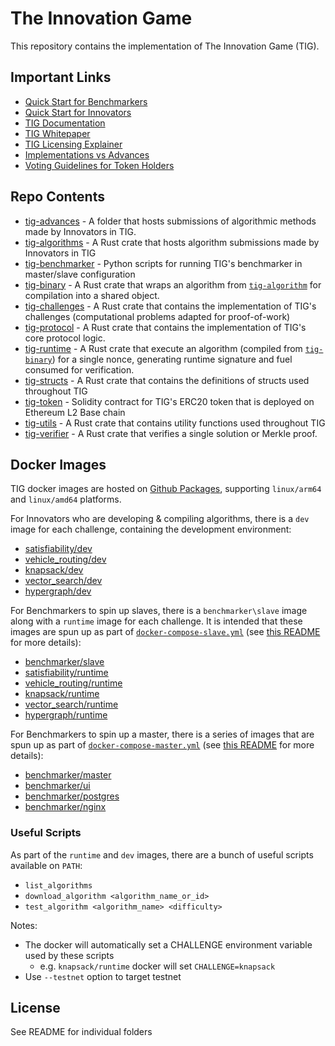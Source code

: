 # The Innovation Game

This repository contains the implementation of The Innovation Game (TIG).

## Important Links

* [Quick Start for Benchmarkers](./tig-benchmarker/README.md#quick-start)
* [Quick Start for Innovators](./tig-algorithms/README.md#quick-start)
* [TIG Documentation](https://docs.tig.foundation/)
* [TIG Whitepaper](docs/whitepaper.pdf)
* [TIG Licensing Explainer](docs/guides/anatomy.md)
* [Implementations vs Advances](docs/guides/advances.md)
* [Voting Guidelines for Token Holders](docs/guides/voting.md)

## Repo Contents

* [tig-advances](./tig-advances/README.md) - A folder that hosts submissions of algorithmic methods made by Innovators in TIG.
* [tig-algorithms](./tig-algorithms/README.md) - A Rust crate that hosts algorithm submissions made by Innovators in TIG
* [tig-benchmarker](./tig-benchmarker/README.md) - Python scripts for running TIG's benchmarker in master/slave configuration
* [tig-binary](./tig-binary/README.md) - A Rust crate that wraps an algorithm from [`tig-algorithm`](./tig-algorithms/README.md) for compilation into a shared object.
* [tig-challenges](./tig-challenges/README.md) - A Rust crate that contains the implementation of TIG's challenges (computational problems adapted for proof-of-work)
* [tig-protocol](./tig-protocol/README.md) - A Rust crate that contains the implementation of TIG's core protocol logic.
* [tig-runtime](./tig-runtime/README.md) - A Rust crate that execute an algorithm (compiled from [`tig-binary`](./tig-binary/README.md)) for a single nonce, generating runtime signature and fuel consumed for verification.
* [tig-structs](./tig-structs/README.md) - A Rust crate that contains the definitions of structs used throughout TIG
* [tig-token](./tig-token/README.md) - Solidity contract for TIG's ERC20 token that is deployed on Ethereum L2 Base chain
* [tig-utils](./tig-utils/README.md) - A Rust crate that contains utility functions used throughout TIG
* [tig-verifier](./tig-verifier/README.md) - A Rust crate that verifies a single solution or Merkle proof.

## Docker Images

TIG docker images are hosted on [Github Packages](https://github.com/orgs/tig-foundation/packages), supporting `linux/arm64` and `linux/amd64` platforms.

For Innovators who are developing & compiling algorithms, there is a `dev` image for each challenge, containing the development environment:

* [satisfiability/dev](https://github.com/tig-foundation/tig-monorepo/pkgs/container/tig-monorepo%2Fsatisfiability%2Fdev)
* [vehicle_routing/dev](https://github.com/tig-foundation/tig-monorepo/pkgs/container/tig-monorepo%2Fvehicle_routing%2Fdev)
* [knapsack/dev](https://github.com/tig-foundation/tig-monorepo/pkgs/container/tig-monorepo%2Fknapsack%2Fdev)
* [vector_search/dev](https://github.com/tig-foundation/tig-monorepo/pkgs/container/tig-monorepo%2Fvector_search%2Fdev)
* [hypergraph/dev](https://github.com/tig-foundation/tig-monorepo/pkgs/container/tig-monorepo%hypergraph%2Fdev)

For Benchmarkers to spin up slaves, there is a `benchmarker\slave` image along with a `runtime` image for each challenge. It is intended that these images are spun up as part of [`docker-compose-slave.yml`](tig-benchmarker/docker-compose-slave.yml) (see [this README](tig-benchmarker/README.md) for more details):

* [benchmarker/slave](https://github.com/orgs/tig-foundation/packages/container/package/tig-monorepo%2Fbenchmarker%2Fslave)
* [satisfiability/runtime](https://github.com/tig-foundation/tig-monorepo/pkgs/container/tig-monorepo%2Fsatisfiability%2Fruntime)
* [vehicle_routing/runtime](https://github.com/tig-foundation/tig-monorepo/pkgs/container/tig-monorepo%2Fvehicle_routing%2Fruntime)
* [knapsack/runtime](https://github.com/tig-foundation/tig-monorepo/pkgs/container/tig-monorepo%2Fknapsack%2Fruntime)
* [vector_search/runtime](https://github.com/tig-foundation/tig-monorepo/pkgs/container/tig-monorepo%2Fvector_search%2Fruntime)
* [hypergraph/runtime](https://github.com/tig-foundation/tig-monorepo/pkgs/container/tig-monorepo%hypergraph%2Fruntime)

For Benchmarkers to spin up a master, there is a series of images that are spun up as part of [`docker-compose-master.yml`](tig-benchmarker/docker-compose-master.yml) (see [this README](tig-benchmarker/README.md) for more details):

* [benchmarker/master](https://github.com/tig-foundation/tig-monorepo/pkgs/container/tig-monorepo%2Fbenchmarker%2Fmaster)
* [benchmarker/ui](https://github.com/tig-foundation/tig-monorepo/pkgs/container/tig-monorepo%2Fbenchmarker%2Fui)
* [benchmarker/postgres](https://github.com/tig-foundation/tig-monorepo/pkgs/container/tig-monorepo%2Fbenchmarker%2Fpostgres)
* [benchmarker/nginx](https://github.com/tig-foundation/tig-monorepo/pkgs/container/tig-monorepo%2Fbenchmarker%2Fnginx)

### Useful Scripts

As part of the `runtime` and `dev` images, there are a bunch of useful scripts available on `PATH`:

* `list_algorithms`
* `download_algorithm <algorithm_name_or_id>`
* `test_algorithm <algorithm_name> <difficulty>`

Notes:
* The docker will automatically set a CHALLENGE environment variable used by these scripts
  * e.g. `knapsack/runtime` docker will set `CHALLENGE=knapsack`
* Use `--testnet` option to target testnet

## License

See README for individual folders